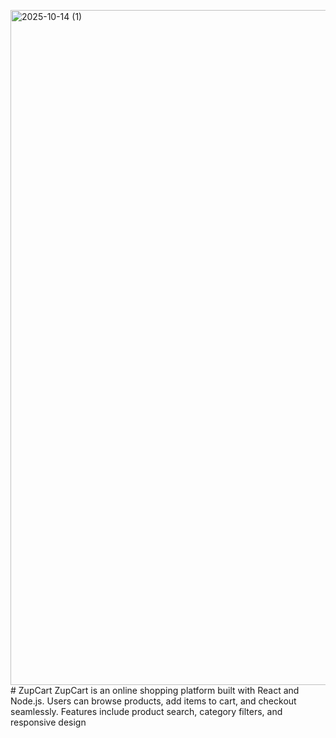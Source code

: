 <img width="1920" height="1080" alt="2025-10-14 (1)" src="https://github.com/user-attachments/assets/9ca60101-8ef7-430f-b98c-4437b9badf36" /># ZupCart
ZupCart is an online shopping platform built with React and Node.js. Users can browse products, add items to cart, and checkout seamlessly. Features include product search, category filters, and responsive design
